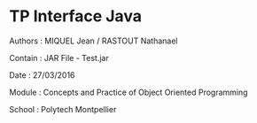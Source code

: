 # TP Interface Java 

Authors : MIQUEL Jean / RASTOUT Nathanael

Contain : JAR File - Test.jar

Date : 27/03/2016

Module : Concepts and Practice of Object Oriented Programming

School : Polytech Montpellier
